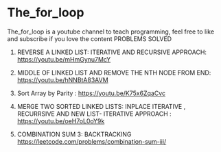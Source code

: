 # The_for_loop
The_for_loop is a youtube channel to teach programming, feel free to like and subscribe if you love the content
PROBLEMS SOLVED

1. REVERSE A LINKED LIST: ITERATIVE AND RECURSIVE APPROACH:  https://youtu.be/mHmGynu7McY


2. MIDDLE OF LINKED LIST AND REMOVE THE NTH NODE FROM END:  https://youtu.be/hNNBtA83AVM

3. Sort Array by Parity : https://youtu.be/K75x6ZqaCvc

4. MERGE TWO SORTED LINKED LISTS:  INPLACE ITERATIVE , RECURRSIVE AND NEW LIST- ITERATIVE APPROACH : https://youtu.be/oeH7oL0oY9k

5. COMBINATION SUM 3: BACKTRACKING https://leetcode.com/problems/combination-sum-iii/
